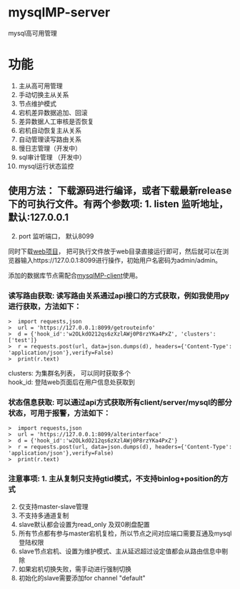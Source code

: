 
  
    
      
# mysqlMP-server        
 mysql高可用管理        
        
        
# 功能        
1. 主从高可用管理      
 2. 手动切换主从关系      
 3. 节点维护模式         
 4. 宕机差异数据追加、回滚      
 5. 差异数据人工审核是否恢复      
 6. 宕机自动恢复主从关系      
 7. 自动管理读写路由关系      
 8. 慢日志管理（开发中）      
 9. sql审计管理 （开发中）    
 10. mysql运行状态监控     
        
        
## 使用方法： 下载源码进行编译，或者下载最新release下的可执行文件。有两个参数项: 1. listen  监听地址，默认:127.0.0.1       
 2. port    监听端口， 默认8099      
      
同时下载[web项目](https://github.com/wwwbjqcom/mysqlMP-web)， 把可执行文件放于web目录直接运行即可，然后就可以在浏览器输入https://127.0.0.1:8099进行操作，初始用户名密码为admin/admin。      
      
添加的数据库节点需配合[mysqlMP-client](https://github.com/wwwbjqcom/mysqlMP-client)使用。      
        
### 读写路由获取: 读写路由关系通过api接口的方式获取，例如我使用py进行获取，方法如下：      
   

    >  import requests,json 
    >  url = 'https://127.0.0.1:8099/getrouteinfo' 
    >  d = {'hook_id':'w2OLkdO212qs6zXzlAWj0P8rzYKa4PxZ', 'clusters': ['test']} 
    >  r = requests.post(url, data=json.dumps(d), headers={'Content-Type': 'application/json'},verify=False) 
    >  print(r.text)  


clusters: 为集群名列表， 可以同时获取多个      
hook_id: 登陆web页面后在用户信息处获取到      

### 状态信息获取: 可以通过api方式获取所有client/server/mysql的部分状态，可用于报警，方法如下：

    >  import requests,json 
    >  url = 'https://127.0.0.1:8099/alterinterface' 
    >  d = {'hook_id':'w2OLkdO212qs6zXzlAWj0P8rzYKa4PxZ'} 
    >  r = requests.post(url, data=json.dumps(d), headers={'Content-Type': 'application/json'},verify=False) 
    >  print(r.text)  
        
### 注意事项: 1. 主从复制只支持gtid模式，不支持binlog+position的方式     
2. 仅支持master-slave管理  
3. 不支持多通道复制      
4. slave默认都会设置为read_only 及双0刷盘配置     
5. 所有节点都有参与master宕机复检，所以节点之间对应端口需要互通及mysql登陆权限       
6. slave节点宕机、设置为维护模式、主从延迟超过设定值都会从路由信息中剔除  
7. 如果宕机切换失败，需手动进行强制切换
8. 初始化的slave需要添加for channel "default"

